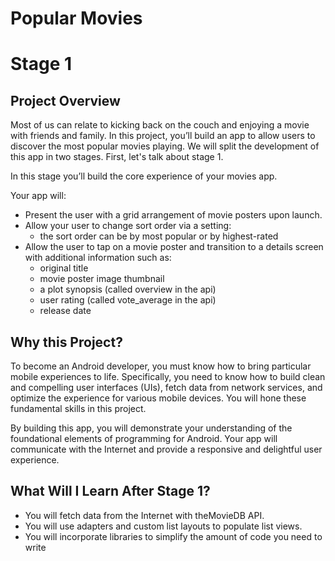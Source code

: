 # Popular Movies

# Stage 1

## Project Overview

Most of us can relate to kicking back on the couch and enjoying a movie with friends and family. In this project, you’ll build an app to allow users to discover the most popular movies playing. We will split the development of this app in two stages. First, let's talk about stage 1.

In this stage you’ll build the core experience of your movies app.

Your app will:
- Present the user with a grid arrangement of movie posters upon launch.
- Allow your user to change sort order via a setting:
  - the sort order can be by most popular or by highest-rated
- Allow the user to tap on a movie poster and transition to a details screen with additional information such as:
  - original title
  - movie poster image thumbnail
  - a plot synopsis (called overview in the api)
  - user rating (called vote_average in the api)
  - release date

## Why this Project?

To become an Android developer, you must know how to bring particular mobile experiences to life. Specifically, you need to know how to build clean and compelling user interfaces (UIs), fetch data from network services, and optimize the experience for various mobile devices. You will hone these fundamental skills in this project.

By building this app, you will demonstrate your understanding of the foundational elements of programming for Android. Your app will communicate with the Internet and provide a responsive and delightful user experience.

## What Will I Learn After Stage 1?

- You will fetch data from the Internet with theMovieDB API.
- You will use adapters and custom list layouts to populate list views.
- You will incorporate libraries to simplify the amount of code you need to write
